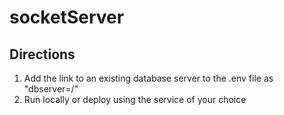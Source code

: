# socketServer

## Directions

1. Add the link to an existing database server to the .env file as "dbserver=/<servername/>"
2. Run locally or deploy using the service of your choice

